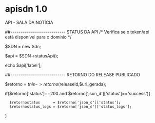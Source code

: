 # apisdn 1.0
API - SALA DA NOTÍCIA

##---------------------------- STATUS DA API
/* Verifica se o token/api está disponível para o domínio */

$SDN = new Sdn;

$api = $SDN->statusApi();

echo $api['label'];


##---------------------------- RETORNO DO RELEASE PUBLICADO

$retorno = $this->retorno($releaseId,$url_gerada);

if($retorno['status']==200 and $retorno['json_d']['status']=='success'){
                    
      $retornostatus      = $retorno['json_d']['status'];
      $retornostatus_logs = $retorno['json_d']['status_logs'];
}

